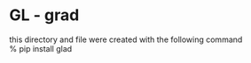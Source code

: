 GL - grad
===============

this directory and file were created with the following command<br/>
% pip install glad <br/>
